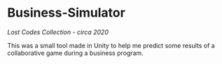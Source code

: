 # Business-Simulator
*Lost Codes Collection - circa 2020*

This was a small tool made in Unity to help me predict some results of a collaborative game during a business program.
